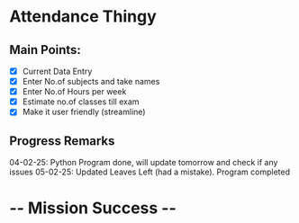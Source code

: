 # Attendance Thingy

## Main Points:
- [x]  Current Data Entry
- [x]  Enter No.of subjects and take names
- [x]  Enter No.of Hours per week
- [x]  Estimate no.of classes till exam
- [x]  Make it user friendly (streamline)

## Progress Remarks
04-02-25: Python Program done, will update tomorrow and check if any issues
05-02-25: Updated Leaves Left (had a mistake). Program completed

# -- Mission Success --
